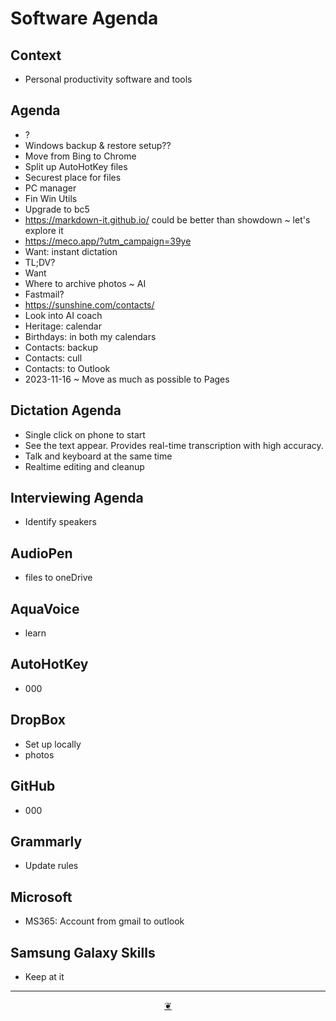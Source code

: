 # Software Agenda

## Context

* Personal productivity software and tools

## Agenda

* ?
* Windows backup &amp; restore setup??
* Move from Bing to Chrome
* Split up AutoHotKey files
* Securest place for files
* PC manager
* Fin Win Utils
* Upgrade to bc5  
* <a href="https://markdown-it.github.io/">https://markdown-it.github.io/</a> could be better than showdown ~&nbsp;let's explore it  
* <a href="https://meco.app/?utm_campaign=39ye">https://meco.app/?utm_campaign=39ye</a>
* Want: instant dictation
* TL;DV?
* Want
* Where to archive photos ~ AI
* Fastmail?
* <a href="https://sunshine.com/contacts/">https://sunshine.com/contacts/</a>
* Look into AI coach
* Heritage: calendar
* Birthdays: in both my calendars
* Contacts: backup
* Contacts: cull
* Contacts: to Outlook
* 2023-11-16 ~ Move as much as possible to Pages

## Dictation Agenda

* Single click on phone to start
* See the text appear. Provides real-time transcription with high accuracy.
* Talk and keyboard at the same time
* Realtime editing and cleanup

## Interviewing Agenda

* Identify speakers

## AudioPen

* files to oneDrive

## AquaVoice

* learn

## AutoHotKey

* 000

## DropBox

* Set up locally
* photos

## GitHub

* 000

## Grammarly

* Update rules

## Microsoft

* MS365: Account from gmail to outlook

## Samsung Galaxy Skills

* Keep at it

***

<center title="Hello! Click me to go up to the top"><a class="aDingbat" href="javascript:window.main.scrollTo(0,0);">❦</a></center>